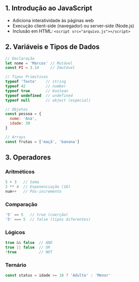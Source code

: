 
## 1. Introdução ao JavaScript
- Adiciona interatividade às páginas web
- Execução client-side (navegador) ou server-side (Node.js)
- Inclusão em HTML: `<script src="arquivo.js"></script>`

## 2. Variáveis e Tipos de Dados
```js
// Declaração
let nome = 'Marcos' // Mutável
const PI = 3.14     // Imutável

// Tipos Primitivos
typeof 'Texto'    // string
typeof 42         // number
typeof true       // boolean
typeof undefined  // undefined
typeof null       // object (especial)

// Objetos
const pessoa = {
  nome: 'Ana',
  idade: 30
}

// Arrays
const frutas = ['maçã', 'banana']
```

## 3. Operadores
### Aritméticos
```js
5 + 3   // Soma
2 ** 4  // Exponenciação (16)
num++   // Pós-incremento
```

### Comparação
```js
'5' == 5   // true (coerção)
'5' === 5  // false (tipos diferentes)
```

### Lógicos
```js
true && false  // AND
true || false  // OR
!true          // NOT
```

### Ternário
```js
const status = idade >= 18 ? 'Adulto' : 'Menor'
```
